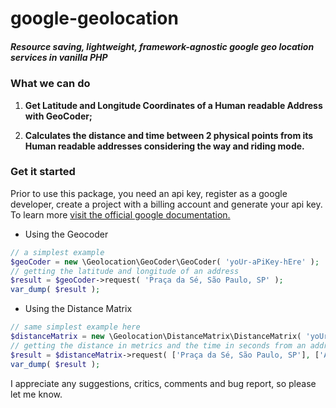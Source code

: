 # google-geolocation
##### Resource saving, lightweight, framework-agnostic google geo location services in vanilla PHP

### What we can do

1. **Get Latitude and Longitude Coordinates of a Human readable Address with GeoCoder;**

2. **Calculates the distance and time between 2 physical points from its Human readable addresses considering the way and riding mode.** 

### Get it started

Prior to use this package, you need an api key, register as a google developer, create a project with a billing account and generate your api key. 
To learn more [visit the official google documentation.](https://developers.google.com/maps/documentation/javascript/get-api-key)

- Using the Geocoder
```php
// a simplest example
$geoCoder = new \Geolocation\GeoCoder\GeoCoder( 'yoUr-aPiKey-hEre' );
// getting the latitude and longitude of an address
$result = $geoCoder->request( 'Praça da Sé, São Paulo, SP' );
var_dump( $result );
```

- Using the Distance Matrix
```php
// same simplest example here
$distanceMatrix = new \Geolocation\DistanceMatrix\DistanceMatrix( 'yoUr-aPiKey-hEre' );
// getting the distance in metrics and the time in seconds from an address to another
$result = $distanceMatrix->request( ['Praça da Sé, São Paulo, SP'], ['Avenida Paulista, 1, São Paulo, SP'] );
var_dump( $result );
```
I appreciate any suggestions, critics, comments and bug report, so please let me know.
